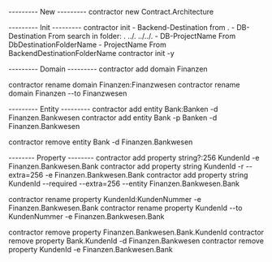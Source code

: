 --------- New ---------
contractor new Contract.Architecture


--------- Init ---------
contractor init
    - Backend-Destination from .
    - DB-Destination From search in folder: .        ../.      ../../.
    - DB-ProjectName From DbDestinationFolderName
    - ProjectName From BackendDestinationFolderName
contractor init -y


--------- Domain ---------
contractor add domain Finanzen

contractor rename domain Finanzen:Finanzwesen
contractor rename domain Finanzen --to Finanzwesen


--------- Entity ---------
contractor add entity Bank:Banken -d Finanzen.Bankwesen
contractor add entity Bank -p Banken -d Finanzen.Bankwesen

contractor remove entity Bank -d Finanzen.Bankwesen


-------- Property --------
contractor add property string?:256 KundenId -e Finanzen.Bankwesen.Bank
contractor add property string KundenId -r --extra=256 -e Finanzen.Bankwesen.Bank
contractor add property string KundenId --required --extra=256 --entity Finanzen.Bankwesen.Bank

contractor rename property KundenId:KundenNummer -e Finanzen.Bankwesen.Bank
contractor rename property KundenId --to KundenNummer -e Finanzen.Bankwesen.Bank

contractor remove property Finanzen.Bankwesen.Bank.KundenId 
contractor remove property Bank.KundenId -d Finanzen.Bankwesen
contractor remove property KundenId -e Finanzen.Bankwesen.Bank

